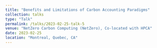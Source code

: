 ```yaml
---
title: "Benefits and Limitations of Carbon Accounting Paradigms"
collection: talks
type: "Talk"
permalink: /talks/2023-02-25-talk-5
venue: "NetZero Carbon Computing (NetZero), Co-located with HPCA"
date: 2023-02-25
location: "Montreal, Quebec, CA"
---
```

